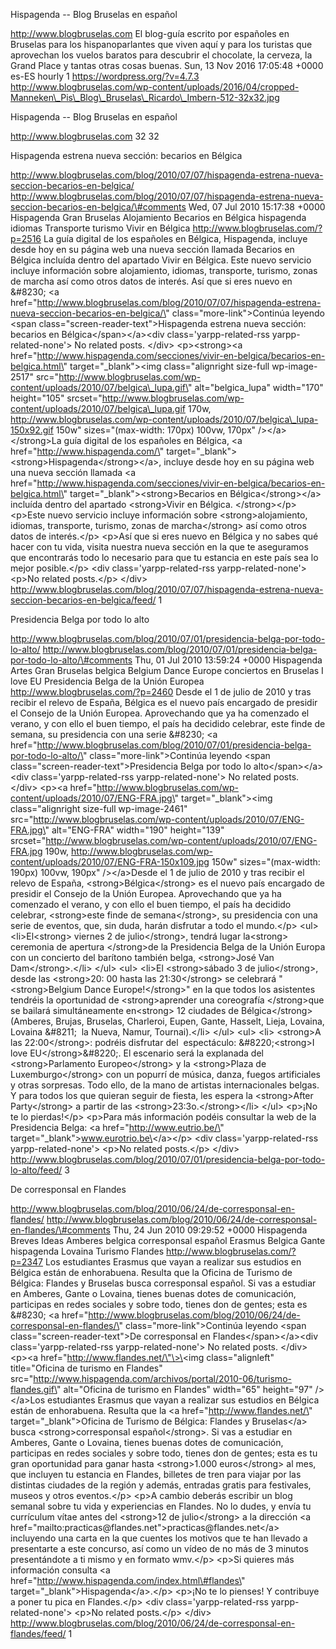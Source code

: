 Hispagenda -- Blog Bruselas en español

http://www.blogbruselas.com El blog-guía escrito por españoles en
Bruselas para los hispanoparlantes que viven aquí y para los turistas
que aprovechan los vuelos baratos para descubrir el chocolate, la
cerveza, la Grand Place y tantas otras cosas buenas. Sun, 13 Nov 2016
17:05:48 +0000 es-ES hourly 1 https://wordpress.org/?v=4.7.3
http://www.blogbruselas.com/wp-content/uploads/2016/04/cropped-Manneken\_Pis\_Blog\_Bruselas\_Ricardo\_Imbern-512-32x32.jpg

Hispagenda -- Blog Bruselas en español

http://www.blogbruselas.com 32 32

Hispagenda estrena nueva sección: becarios en Bélgica

http://www.blogbruselas.com/blog/2010/07/07/hispagenda-estrena-nueva-seccion-becarios-en-belgica/
http://www.blogbruselas.com/blog/2010/07/07/hispagenda-estrena-nueva-seccion-becarios-en-belgica/\#comments
Wed, 07 Jul 2010 15:17:38 +0000 Hispagenda Gran Bruselas Alojamiento
Becarios en Bélgica hispagenda idiomas Transporte turismo Vivir en
Bélgica http://www.blogbruselas.com/?p=2516 La guía digital de los
españoles en Bélgica, Hispagenda, incluye desde hoy en su página web una
nueva sección llamada Becarios en Bélgica incluída dentro del apartado
Vivir en Bélgica. Este nuevo servicio incluye información sobre
alojamiento, idiomas, transporte, turismo, zonas de marcha así como
otros datos de interés. Así que si eres nuevo en &\#8230; \<a
href=\"http://www.blogbruselas.com/blog/2010/07/07/hispagenda-estrena-nueva-seccion-becarios-en-belgica/\"
class=\"more-link\"\>Continúa leyendo \<span
class=\"screen-reader-text\"\>Hispagenda estrena nueva sección: becarios
en Bélgica\</span\>\</a\>\<div class=\'yarpp-related-rss
yarpp-related-none\'\> No related posts. \</div\> \<p\>\<strong\>\<a
href=\"http://www.hispagenda.com/secciones/vivir-en-belgica/becarios-en-belgica.html\"
target=\"\_blank\"\>\<img class=\"alignright size-full wp-image-2517\"
src=\"http://www.blogbruselas.com/wp-content/uploads/2010/07/belgica\_lupa.gif\"
alt=\"belgica\_lupa\" width=\"170\" height=\"105\"
srcset=\"http://www.blogbruselas.com/wp-content/uploads/2010/07/belgica\_lupa.gif
170w,
http://www.blogbruselas.com/wp-content/uploads/2010/07/belgica\_lupa-150x92.gif
150w\" sizes=\"(max-width: 170px) 100vw, 170px\" /\>\</a\>\</strong\>La
guía digital de los españoles en Bélgica, \<a
href=\"http://www.hispagenda.com/\"
target=\"\_blank\"\>\<strong\>Hispagenda\</strong\>\</a\>, incluye desde
hoy en su página web una nueva sección llamada \<a
href=\"http://www.hispagenda.com/secciones/vivir-en-belgica/becarios-en-belgica.html\"
target=\"\_blank\"\>\<strong\>Becarios en Bélgica\</strong\>\</a\>
incluída dentro del apartado \<strong\>Vivir en Bélgica.
\</strong\>\</p\> \<p\>Este nuevo servicio incluye información sobre
\<strong\>alojamiento, idiomas, transporte, turismo, zonas de
marcha\</strong\> así como otros datos de interés.\</p\> \<p\>Así que si
eres nuevo en Bélgica y no sabes qué hacer con tu vida, visita nuestra
nueva sección en la que te aseguramos que encontrarás todo lo necesario
para que tu estancia en este país sea lo mejor posible.\</p\> \<div
class=\'yarpp-related-rss yarpp-related-none\'\> \<p\>No related
posts.\</p\> \</div\>
http://www.blogbruselas.com/blog/2010/07/07/hispagenda-estrena-nueva-seccion-becarios-en-belgica/feed/
1

Presidencia Belga por todo lo alto

http://www.blogbruselas.com/blog/2010/07/01/presidencia-belga-por-todo-lo-alto/
http://www.blogbruselas.com/blog/2010/07/01/presidencia-belga-por-todo-lo-alto/\#comments
Thu, 01 Jul 2010 13:59:24 +0000 Hispagenda Artes Gran Bruselas belgica
Belgium Dance Europe conciertos en Bruselas I love EU Presidencia Belga
de la Unión Europea http://www.blogbruselas.com/?p=2460 Desde el 1 de
julio de 2010 y tras recibir el relevo de España, Bélgica es el nuevo
país encargado de presidir el Consejo de la Unión Europea. Aprovechando
que ya ha comenzado el verano, y con ello el buen tiempo, el país ha
decidido celebrar, este finde de semana, su presidencia con una serie
&\#8230; \<a
href=\"http://www.blogbruselas.com/blog/2010/07/01/presidencia-belga-por-todo-lo-alto/\"
class=\"more-link\"\>Continúa leyendo \<span
class=\"screen-reader-text\"\>Presidencia Belga por todo lo
alto\</span\>\</a\>\<div class=\'yarpp-related-rss
yarpp-related-none\'\> No related posts. \</div\> \<p\>\<a
href=\"http://www.blogbruselas.com/wp-content/uploads/2010/07/ENG-FRA.jpg\"
target=\"\_blank\"\>\<img class=\"alignright size-full wp-image-2461\"
src=\"http://www.blogbruselas.com/wp-content/uploads/2010/07/ENG-FRA.jpg\"
alt=\"ENG-FRA\" width=\"190\" height=\"139\"
srcset=\"http://www.blogbruselas.com/wp-content/uploads/2010/07/ENG-FRA.jpg
190w,
http://www.blogbruselas.com/wp-content/uploads/2010/07/ENG-FRA-150x109.jpg
150w\" sizes=\"(max-width: 190px) 100vw, 190px\" /\>\</a\>Desde el 1 de
julio de 2010 y tras recibir el relevo de España,
\<strong\>Bélgica\</strong\> es el nuevo país encargado de presidir el
Consejo de la Unión Europea. Aprovechando que ya ha comenzado el verano,
y con ello el buen tiempo, el país ha decidido celebrar, \<strong\>este
finde de semana\</strong\>, su presidencia con una serie de eventos,
que, sin duda, harán disfrutar a todo el mundo.\</p\> \<ul\>
\<li\>El\<strong\> viernes 2 de julio\</strong\>, tendrá lugar
la\<strong\> ceremonia de apertura \</strong\>de la Presidencia Belga de
la Unión Europa con un concierto del barítono también belga,
\<strong\>José Van Dam\</strong\>.\</li\> \</ul\> \<ul\> \<li\>El
\<strong\>sábado 3 de julio\</strong\>, desde las \<strong\>20: 00 hasta
las 21:30\</strong\> se celebrará "\<strong\>Belgium Dance
Europe!\</strong\>" en la que todos los asistentes tendréis la
oportunidad de \<strong\>aprender una coreografía \</strong\>que se
bailará simultáneamente en\<strong\> 12 ciudades de Bélgica\</strong\>
(Amberes, Brujas, Bruselas, Charleroi, Eupen, Gante, Hasselt, Lieja,
Lovaina, Lovaina &\#8211;  la Nueva, Namur, Tournai).\</li\> \</ul\>
\<ul\> \<li\> \<strong\>A las 22:00\</strong\>: podréis disfrutar del 
espectáculo: &\#8220;\<strong\>I love EU\</strong\>&\#8220;. El
escenario será la explanada del \<strong\>Parlamento Europeo\</strong\>
y la \<strong\>Plaza de Luxemburgo\</strong\> con un popurrí de música,
danza, fuegos artificiales y otras sorpresas. Todo ello, de la mano de
artistas internacionales belgas. Y para todos los que quieran seguir de
fiesta, les espera la \<strong\>After Party\</strong\> a partir de las
\<strong\>23:3o.\</strong\>\</li\> \</ul\> \<p\>¡No te lo pierdas!\</p\>
\<p\>Para más información podéis consultar la web de la Presidencia
Belga: \<a href=\"http://www.eutrio.be/\"
target=\"\_blank\"\>www.eurotrio.be\</a\>\</p\> \<div
class=\'yarpp-related-rss yarpp-related-none\'\> \<p\>No related
posts.\</p\> \</div\>
http://www.blogbruselas.com/blog/2010/07/01/presidencia-belga-por-todo-lo-alto/feed/
3

De corresponsal en Flandes

http://www.blogbruselas.com/blog/2010/06/24/de-corresponsal-en-flandes/
http://www.blogbruselas.com/blog/2010/06/24/de-corresponsal-en-flandes/\#comments
Thu, 24 Jun 2010 09:29:52 +0000 Hispagenda Breves Ideas Amberes belgica
corresponsal español Erasmus Belgica Gante hispagenda Lovaina Turismo
Flandes http://www.blogbruselas.com/?p=2347 Los estudiantes Erasmus que
vayan a realizar sus estudios en Bélgica están de enhorabuena. Resulta
que la Oficina de Turismo de Bélgica: Flandes y Bruselas busca
corresponsal español. Si vas a estudiar en Amberes, Gante o Lovaina,
tienes buenas dotes de comunicación, participas en redes sociales y
sobre todo, tienes don de gentes; esta es &\#8230; \<a
href=\"http://www.blogbruselas.com/blog/2010/06/24/de-corresponsal-en-flandes/\"
class=\"more-link\"\>Continúa leyendo \<span
class=\"screen-reader-text\"\>De corresponsal en
Flandes\</span\>\</a\>\<div class=\'yarpp-related-rss
yarpp-related-none\'\> No related posts. \</div\> \<p\>\<a
href=\"http://www.flandes.net/\"\>\<img class=\"alignleft\"
title=\"Oficina de turismo en Flandes\"
src=\"http://www.hispagenda.com/archivos/portal/2010-06/turismo-flandes.gif\"
alt=\"Oficina de turismo en Flandes\" width=\"65\" height=\"97\"
/\>\</a\>Los estudiantes Erasmus que vayan a realizar sus estudios en
Bélgica están de enhorabuena. Resulta que la \<a
href=\"http://www.flandes.net/\" target=\"\_blank\"\>Oficina de Turismo
de Bélgica: Flandes y Bruselas\</a\> busca \<strong\>corresponsal
español\</strong\>. Si vas a estudiar en Amberes, Gante o Lovaina,
tienes buenas dotes de comunicación, participas en redes sociales y
sobre todo, tienes don de gentes; esta es tu gran oportunidad para ganar
hasta \<strong\>1.000 euros\</strong\> al mes, que incluyen tu estancia
en Flandes, billetes de tren para viajar por las distintas ciudades de
la región y además, entradas gratis para festivales, museos y otros
eventos.\</p\> \<p\>A cambio deberás escribir un blog semanal sobre tu
vida y experiencias en Flandes. No lo dudes, y envía tu currículum vítae
antes del \<strong\>12 de julio\</strong\> a la dirección \<a
href=\"mailto:practicas\@flandes.net\"\>practicas\@flandes.net\</a\>
incluyendo una carta en la que cuentes los motivos que te han llevado a
presentarte a este concurso, así como un vídeo de no más de 3 minutos
presentándote a ti mismo y en formato wmv.\</p\> \<p\>Si quieres más
información consulta \<a
href=\"http://www.hispagenda.com/index.html\#flandes\"
target=\"\_blank\"\>Hispagenda\</a\>.\</p\> \<p\>¡No te lo pienses! Y
contribuye a poner tu pica en Flandes.\</p\> \<div
class=\'yarpp-related-rss yarpp-related-none\'\> \<p\>No related
posts.\</p\> \</div\>
http://www.blogbruselas.com/blog/2010/06/24/de-corresponsal-en-flandes/feed/
1

